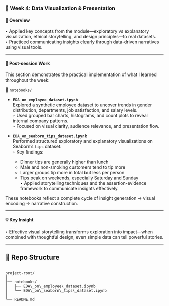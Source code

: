 ### 🔹 Week 4: Data Visualization & Presentation

#### 📌 Overview  
‣ Applied key concepts from the module—exploratory vs explanatory visualization, ethical storytelling, and design principles—to real datasets.  
‣ Practiced communicating insights clearly through data-driven narratives using visual tools.

---

#### 📝 Post-session Work

This section demonstrates the practical implementation of what I learned throughout the week:

📁 `notebooks/`

- **`EDA_on_employee_dataset.ipynb`**  
  Explored a synthetic employee dataset to uncover trends in gender distribution, departments, job satisfaction, and salary levels.  
  ‣ Used grouped bar charts, histograms, and count plots to reveal internal company patterns.  
  ‣ Focused on visual clarity, audience relevance, and presentation flow.

- **`EDA_on_seaborn_tips_dataset.ipynb`**  
  Performed structured exploratory and explanatory visualizations on Seaborn’s `tips` dataset.  
  ‣ Key findings:  
    - Dinner tips are generally higher than lunch  
    - Male and non-smoking customers tend to tip more  
    - Larger groups tip more in total but less per person  
    - Tips peak on weekends, especially Saturday and Sunday  
  ‣ Applied storytelling techniques and the assertion-evidence framework to communicate insights effectively.

These notebooks reflect a complete cycle of insight generation → visual encoding → narrative construction.

---

#### 💡 Key Insight  
‣ Effective visual storytelling transforms exploration into impact—when combined with thoughtful design, even simple data can tell powerful stories.

---

## 📁 Repo Structure

```

project-root/
│
├── notebooks/
│   ├── EDA\_on\_employee\_dataset.ipynb
│   └── EDA\_on\_seaborn\_tips\_dataset.ipynb
│
└── README.md

```

